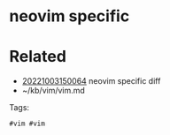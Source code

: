 # neovim specific

# Related

- [20221003150064](/zet/20221003150064/README.md) neovim specific diff
- ~/kb/vim/vim.md

Tags:

    #vim #vim 
